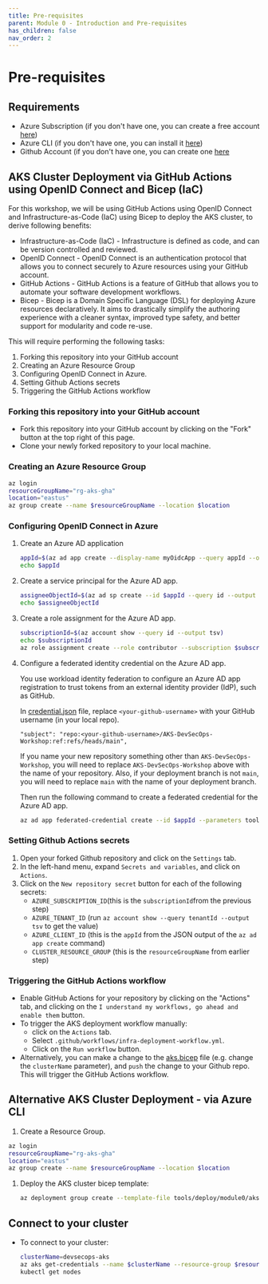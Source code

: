 ```yaml
---
title: Pre-requisites
parent: Module 0 - Introduction and Pre-requisites
has_children: false
nav_order: 2
---
```


# Pre-requisites

## Requirements

* Azure Subscription (if you don't have one, you can create a free account [here](https://azure.microsoft.com/en-us/free/))
* Azure CLI (if you don't have one, you can install it [here](https://docs.microsoft.com/en-us/cli/azure/install-azure-cli))
* Github Account (if you don't have one, you can create one [here](https://github.com)

## AKS Cluster Deployment via GitHub Actions using OpenID Connect and Bicep (IaC)

For this workshop, we will be using GitHub Actions using OpenID Connect and Infrastructure-as-Code (IaC) using Bicep to deploy the AKS cluster, to derive following benefits:

* Infrastructure-as-Code (IaC) - Infrastructure is defined as code, and can be version controlled and reviewed. 
* OpenID Connect - OpenID Connect is an authentication protocol that allows you to connect securely to Azure resources using your GitHub account.
* GitHub Actions - GitHub Actions is a feature of GitHub that allows you to automate your software development workflows.
* Bicep - Bicep is a Domain Specific Language (DSL) for deploying Azure resources declaratively. It aims to drastically simplify the authoring experience with a cleaner syntax, improved type safety, and better support for modularity and code re-use.

This will require performing the following tasks:

1. Forking this repository into your GitHub account 
2. Creating an Azure Resource Group
3. Configuring OpenID Connect in Azure.
4. Setting Github Actions secrets
5. Triggering the GitHub Actions workflow

### Forking this repository into your GitHub account

* Fork this repository into your GitHub account by clicking on the "Fork" button at the top right of this page.
* Clone your newly forked repository to your local machine.


### Creating an Azure Resource Group

```bash
az login
resourceGroupName="rg-aks-gha"
location="eastus"
az group create --name $resourceGroupName --location $location
```

### Configuring OpenID Connect in Azure

1. Create an Azure AD application

   ```bash
   appId=$(az ad app create --display-name myOidcApp --query appId --output tsv)
   echo $appId
   ```

2. Create a service principal for the Azure AD app.

   ```bash
   assigneeObjectId=$(az ad sp create --id $appId --query id --output tsv)
   echo $assigneeObjectId 
   ```

3. Create a role assignment for the Azure AD app.

   ```bash
   subscriptionId=$(az account show --query id --output tsv)
   echo $subscriptionId
   az role assignment create --role contributor --subscription $subscriptionId --assignee-object-id  $assigneeObjectId --assignee-principal-type ServicePrincipal --scope /subscriptions/$subscriptionId
   ```

4. Configure a federated identity credential on the Azure AD app.

   You use workload identity federation to configure an Azure AD app registration to trust tokens from an external identity provider (IdP), such as GitHub.

   In [credential.json](../../../tools/deploy/module0/credential.json) file, replace `<your-github-username>` with your GitHub username (in your local repo).

   `"subject": "repo:<your-github-username>/AKS-DevSecOps-Workshop:ref:refs/heads/main",`

   If you name your new repository something other than `AKS-DevSecOps-Workshop`, you will need to replace `AKS-DevSecOps-Workshop` above with the name of your repository. Also, if your deployment branch is not `main`, you will need to replace `main` with the name of your deployment branch.

   Then run the following command to create a federated credential for the Azure AD app.

   ```bash
   az ad app federated-credential create --id $appId --parameters tools/deploy/module0/credential.json
   ```

### Setting Github Actions secrets

1. Open your forked Github repository and click on the `Settings` tab.
2. In the left-hand menu, expand `Secrets and variables`, and click on `Actions`.
3. Click on the `New repository secret` button for each of the following secrets:
   * `AZURE_SUBSCRIPTION_ID`(this is the `subscriptionId`from the previous step)
   * `AZURE_TENANT_ID` (run `az account show --query tenantId --output tsv` to get the value)
   * `AZURE_CLIENT_ID` (this is the `appId` from the JSON output of the `az ad app create` command)
   * `CLUSTER_RESOURCE_GROUP` (this is the `resourceGroupName` from earlier step)

### Triggering the GitHub Actions workflow

* Enable GitHub Actions for your repository by clicking on the "Actions" tab, and clicking on the `I understand my workflows, go ahead and enable them` button.
* To trigger the AKS deployment workflow manually:
  * click on the `Actions` tab.
  * Select `.github/workflows/infra-deployment-workflow.yml`.
  * Click on the `Run workflow` button.
* Alternatively, you can make a change to the [aks.bicep](../../../tools/deploy/module0/aks.bicep) file (e.g. change the `clusterName` parameter), and `push` the change to your Github repo. This will trigger the GitHub Actions workflow.

## Alternative AKS Cluster Deployment - via Azure CLI

1. Create a Resource Group.

  ```bash
  az login
  resourceGroupName="rg-aks-gha"
  location="eastus"
  az group create --name $resourceGroupName --location $location
  ```

1. Deploy the AKS cluster bicep template:

   ```bash
   az deployment group create --template-file tools/deploy/module0/aks.bicep --resource-group $resourceGroupName --parameters location=$location
   ```

## Connect to your cluster

* To connect to your cluster:

   ```bash
   clusterName=devsecops-aks
   az aks get-credentials --name $clusterName --resource-group $resourceGroupName --admin
   kubectl get nodes
   ```
